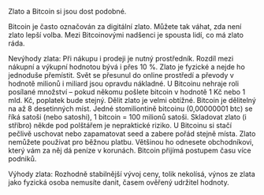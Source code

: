 Zlato a Bitcoin si jsou dost podobné.

Bitcoin je často označován za digitální zlato. Můžete tak váhat, zda není zlato lepší volba. Mezi Bitcoinovými nadšenci je spousta lidí, co má zlato ráda.

Nevýhody zlata:
Při nákupu i prodeji je nutný prostředník.
Rozdíl mezi nákupní a výkupní hodnotou bývá i přes 10 %.
Zlato je fyzické a nejde ho jednoduše přemístit. Svět se přesunul do online prostředí a převody v hodnotě milionů i miliard jsou opravdu nákladné. U Bitcoinu nehraje roli posílané množství – pokud někomu pošlete bitcoin v hodnotě 1 Kč nebo 1 mld. Kč, poplatek bude stejný.
Dělit zlato je velmi obtížné. Bitcoin je dělitelný na až 8 desetinných míst. Jedné stomiliontině bitcoinu (0,00000001 btc) se říká satoši (nebo satoshi), 1 bitcoin = 100 milionů satoši.
Skladovat zlato (i stříbro) někde pod polštářem je nepraktické riziko. U Bitcoinu si stačí pečlivě uschovat nebo zapamatovat seed a zabere pořád stejně místa.
Zlato nemůžete používat pro běžnou platbu. Většinou ho odnesete obchodníkovi, který vám za něj dá peníze v korunách. Bitcoin přijímá postupem času více podniků.

Výhody zlata:
Rozhodně stabilnější vývoj ceny, tolik nekolísá,
výnos ze zlata jako fyzická osoba nemusíte danit,
časem ověřený udržitel hodnoty.
